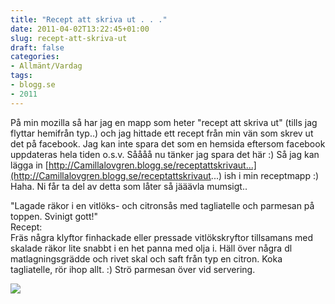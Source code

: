 ```yaml
---
title: "Recept att skriva ut . . ."
date: 2011-04-02T13:22:45+01:00
slug: recept-att-skriva-ut
draft: false
categories:
- Allmänt/Vardag
tags:
- blogg.se
- 2011
---
```

På min mozilla så har jag en mapp som heter "recept att skriva ut" (tills jag flyttar hemifrån typ..) och jag hittade ett recept från min vän som skrev ut det på facebook. Jag kan inte spara det som en hemsida eftersom facebook uppdateras hela tiden o.s.v. Såååå nu tänker jag spara det här :) Så jag kan lägga in [http://Camillalovgren.blogg.se/receptattskrivaut...](http://Camillalovgren.blogg.se/receptattskrivaut...) ish i min receptmapp :) Haha. Ni får ta del av detta som låter så jääävla mumsigt..  
  
"Lagade räkor i en vitlöks- och citronsås med tagliatelle och parmesan på toppen. Svinigt gott!"  
Recept:  
Fräs några klyftor finhackade eller pressade vitlökskryftor tillsamans med skalade räkor lite snabbt i en het panna med olja i. Häll över några dl matlagningsgrädde och rivet skal och saft från typ en citron. Koka tagliatelle, rör ihop allt. :) Strö parmesan över vid servering.  
  
![](/assets/images/blogg.se/img_5210-758600_140789425.jpg)